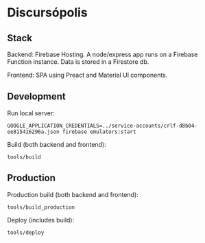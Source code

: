 # Discursópolis

## Stack
Backend: Firebase Hosting. A node/express app runs on a Firebase Function instance. Data is stored in a Firestore db.

Frontend: SPA using Preact and Material UI components.

## Development
Run local server:
```
GOOGLE_APPLICATION_CREDENTIALS=../service-accounts/crlf-d8b04-ee815416296a.json firebase emulators:start
```

Build (both backend and frontend):
```
tools/build
```
## Production
Production build (both backend and frontend):
```
tools/build_production
```

Deploy (includes build):
```
tools/deploy
```
